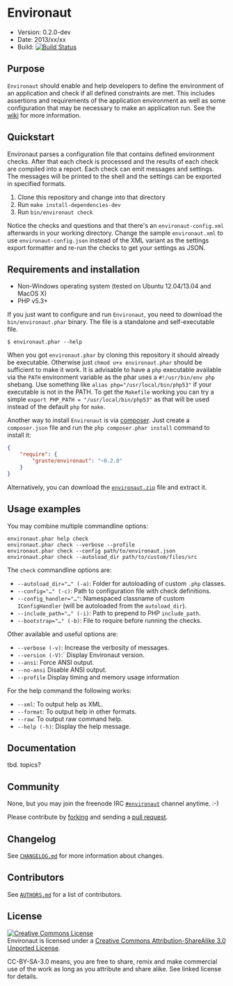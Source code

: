 # Environaut

* Version: 0.2.0-dev
* Date: 2013/xx/xx
* Build: [![Build Status](https://secure.travis-ci.org/graste/environaut.png?branch=0.2.0)](http://travis-ci.org/graste/environaut)

## Purpose

`Environaut` should enable and help developers to define the environment of an
application and check if all defined constraints are met. This includes
assertions and requirements of the application environment as well as some
configuration that may be necessary to make an application run. See the
[wiki](https://github.com/graste/environaut/wiki) for more information.

## Quickstart

Environaut parses a configuration file that contains defined environment checks.
After that each check is processed and the results of each check are compiled
into a report. Each check can emit messages and settings. The messages will be
printed to the shell and the settings can be exported in specified formats.

1. Clone this repository and change into that directory
2. Run ```make install-dependencies-dev```
3. Run ```bin/environaut check```

Notice the checks and questions and that there's an ```environaut-config.xml```
afterwards in your working directory. Change the sample ```environaut.xml```
to use ```environaut-config.json``` instead of the XML variant as the settings
export formatter and re-run the checks to get your settings as JSON.

## Requirements and installation

- Non-Windows operating system (tested on Ubuntu 12.04/13.04 and MacOS X)
- PHP v5.3+

If you just want to configure and run `Environaut`, you need to download the
`bin/environaut.phar` binary. The file is a standalone and self-executable file.

    $ environaut.phar --help

When you got `environaut.phar` by cloning this repository it should already be
executable. Otherwise just `chmod u+x environaut.phar` should be sufficient to
make it work. It is advisable to have a `php` executable available via the
`PATH` environment variable as the phar uses a `#!/usr/bin/env php` shebang.
Use something like ```alias php="/usr/local/bin/php53"``` if your executable
is not in the PATH. To get the `Makefile` working you can try a simple
```export PHP_PATH = "/usr/local/bin/php53"``` as that will be used instead of
the default `php` for `make`.

Another way to install `Environaut` is via [composer](http://getcomposer.org).
Just create a `composer.json` file and run the `php composer.phar install`
command to install it:

```json
{
    "require": {
        "graste/environaut": "~0.2.0"
    }
}
```

Alternatively, you can download the [`environaut.zip`][1] file and extract it.

## Usage examples

You may combine multiple commandline options:

    environaut.phar help check
    environaut.phar check --verbose --profile
    environaut.phar check --config path/to/environaut.json
    environaut.phar check --autoload_dir path/to/custom/files/src

The `check` commandline options are:

- ```--autoload_dir="…" (-a)```: Folder for autoloading of custom `.php` classes.
- ```--config="…" (-c)```: Path to configuration file with check definitions.
- ```--config_handler="…"```: Namespaced classname of custom `IConfigHandler`
                              (will be autoloaded from the ```autoload_dir```).
- ```--include_path="…" (-i)```: Path to prepend to PHP ```include_path```.
- ```--bootstrap="…" (-b)```: File to require before running the checks.

Other available and useful options are:

- `--verbose (-v)`: Increase the verbosity of messages.
- `--version (-V)`:` Display Environaut version.
- `--ansi`: Force ANSI output.
- `--no-ansi` Disable ANSI output.
- `--profile` Display timing and memory usage information

For the help command the following works:

- `--xml`: To output help as XML.
- `--format`: To output help in other formats.
- `--raw`: To output raw command help.
- `--help (-h)`: Display the help message.

## Documentation

tbd. topics?

## Community

None, but you may join the freenode IRC [`#environaut`](irc://irc.freenode.org/environaut) channel anytime. :-)

Please contribute by [forking](http://help.github.com/forking/) and sending a [pull request](http://help.github.com/pull-requests/).

## Changelog

See [`CHANGELOG.md`](CHANGELOG.md) for more information about changes.

## Contributors

See [`AUTHORS.md`](AUTHORS.md) for a list of contributors.

## License

<a rel="license" href="http://creativecommons.org/licenses/by-sa/3.0/deed.en_US"><img alt="Creative Commons License" style="border-width:0" src="http://i.creativecommons.org/l/by-sa/3.0/88x31.png" /></a><br /><span xmlns:dct="http://purl.org/dc/terms/" property="dct:title">Environaut</span> is licensed under a <a rel="license" href="http://creativecommons.org/licenses/by-sa/3.0/deed.en_US">Creative Commons Attribution-ShareAlike 3.0 Unported License</a>.

CC-BY-SA-3.0 means, you are free to share, remix and make commercial use of the
work as long as you attribute and share alike. See linked license for details.

[1]: https://github.com/graste/environaut/archive/0.2.0.zip

